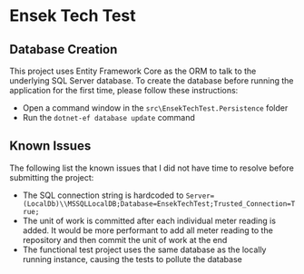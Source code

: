 # Ensek Tech Test

## Database Creation

This project uses Entity Framework Core as the ORM to talk to the underlying SQL Server database. To create the database before running the application for the first time, please follow these instructions:

* Open a command window in the `src\EnsekTechTest.Persistence` folder
* Run the `dotnet-ef database update` command

## Known Issues

The following list the known issues that I did not have time to resolve before submitting the project:

* The SQL connection string is hardcoded to `Server=(LocalDb)\\MSSQLLocalDB;Database=EnsekTechTest;Trusted_Connection=True;`
* The unit of work is committed after each individual meter reading is added. It would be more performant to add all meter reading to the repository and then commit the unit of work at the end
* The functional test project uses the same database as the locally running instance, causing the tests to pollute the database